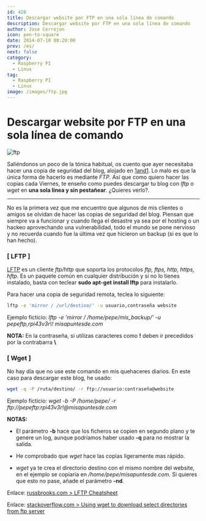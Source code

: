 ```yaml
---
id: 428
title: Descargar website por FTP en una sola línea de comando
description: Descargar website por FTP en una sola línea de comando
author: Jose Cerrejon
icon: pen-to-square
date: 2014-07-10 08:20:00
prev: /es/
next: false
category:
  - Raspberry PI
  - Linux
tag:
  - Raspberry PI
  - Linux
image: /images/ftp.jpg
---
```


# Descargar website por FTP en una sola línea de comando

![ftp](/images/ftp.jpg)

Saliéndonos un poco de la tónica habitual, os cuento que ayer necesitaba hacer una copia de seguridad del blog, alojado en [1and1](http://www.1and1.es/?kwk=197391663&ac=OM.WE.WE930K223346T7073a). Lo malo es que la única forma de hacerlo es mediante *FTP*. Así que como quiero hacer las copias cada Viernes, te enseño como puedes descargar tu blog con *lftp* o *wget* en **una sola línea y sin pestañear**. ¿Quieres verlo?.

- - -
No es la primera vez que me encuentro que algunos de mis clientes o amigos se olvidan de hacer las copias de seguridad del blog. Piensan que siempre va a funcionar y cuando llega el desastre ya sea por el hosting o un hackeo aprovechando una vulnerabilidad, todo el mundo se pone nervioso y no recuerda cuando fue la última vez que hicieron un backup (si es que lo han hecho).

###  [ LFTP ]

[LFTP](http://lftp.yar.ru/) es un cliente *ftp/http* que soporta los protocolos *ftp, ftps, http, https, hftp*. Es un paquete común en cualquier distribución y si no lo tienes instalado, basta con teclear **sudo apt-get install lftp** para instalarlo.

Para hacer una copia de seguridad remota, teclea lo siguiente:

```bash
lftp -e 'mirror / /url/destino/' -u usuario,contraseña website
```

Ejemplo ficticio: *lftp -e 'mirror / /home/pepe/mis_backup/' -u pepeftp,rpi43v3r\\! misapuntesde.com*

**NOTA:** En la contraseña, si utilizas caracteres como **!** deben ir precedidos por la contrabarra **\\**

###  [ Wget ]

No hay día que no use este comando en mis quehaceres diarios. En este caso para descargar este blog, he usado:

```bash
wget -q -P /ruta/destino/ -r ftp://usuario:contraseña@website
```

Ejemplo ficticio: *wget -b -P /home/pepe/ -r ftp://pepeftp:rpi43v3r\!@misapuntesde.com*

**NOTAS:** 

* El parámetro **-b** hace que los ficheros se copien en segundo plano y te genere un log, aunque podríamos haber usado **-q** para no mostrar la salida.

* He comprobado que *wget* hace las copias ligeramente mas rápido.

* *wget* ya te crea el directorio destino con el mismo nombre del website, en el ejemplo se copiaría en */home/pepe/misapuntesde.com*. Si quieres que esto no pase, añade el parámetro **-nd**.

Enlace: [russbrooks.com > LFTP Cheatsheet](http://russbrooks.com/2010/11/19/lftp-cheetsheet)

Enlace: [stackoverflow.com > Using wget to download select directories from ftp server](http://stackoverflow.com/questions/20751286/using-wget-to-download-select-directories-from-ftp-server)
